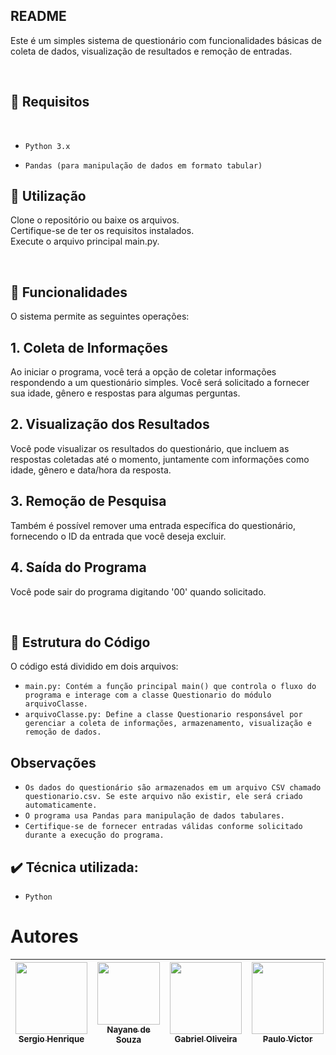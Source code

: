 
<h2> README </h2>
<p>Este é um simples sistema de questionário com funcionalidades básicas de coleta de dados, visualização de resultados e remoção de entradas.</p> </br>

<h2>📍 Requisitos</h2> 
</br>

   - ``Python 3.x``
   
  - ``Pandas (para manipulação de dados em formato tabular)``

<h2>📍 Utilização </h2>
<p> Clone o repositório ou baixe os arquivos. <br>
    Certifique-se de ter os requisitos instalados.<br>
    Execute o arquivo principal main.py. </p> </br>

<h2>📍 Funcionalidades</h2>
<p> O sistema permite as seguintes operações: 
  
## 1. Coleta de Informações 
<p>Ao iniciar o programa, você terá a opção de coletar informações respondendo a um questionário simples. Você será solicitado a fornecer sua idade, gênero e respostas para algumas perguntas.<p>
</p> 

## 2. Visualização dos Resultados
<p>Você pode visualizar os resultados do questionário, que incluem as respostas coletadas até o momento, juntamente com informações como idade, gênero e data/hora da resposta.</p>

## 3. Remoção de Pesquisa
<p>Também é possível remover uma entrada específica do questionário, fornecendo o ID da entrada que você deseja excluir.</p>

## 4. Saída do Programa
<p>Você pode sair do programa digitando '00' quando solicitado.</p>
</br>
<h2>📍 Estrutura do Código </h2>
<p>O código está dividido em dois arquivos:</p>

 - ``main.py: Contém a função principal main() que controla o fluxo do programa e interage com a classe Questionario do módulo arquivoClasse.``
 - ``arquivoClasse.py: Define a classe Questionario responsável por gerenciar a coleta de informações, armazenamento, visualização e remoção de dados.``

<h2>Observações</h2>

 - ``Os dados do questionário são armazenados em um arquivo CSV chamado questionario.csv. Se este arquivo não existir, ele será criado automaticamente.``
 - ``O programa usa Pandas para manipulação de dados tabulares.``
 - ``Certifique-se de fornecer entradas válidas conforme solicitado durante a execução do programa.``


##   ✔️ Técnica utilizada: 
- ``Python``


# Autores

| [<img src="https://avatars.githubusercontent.com/u/114114763?v=4" width=115><br><sub>Sergio Henrique</sub>](https://github.com/Sergin03)  |  [<img src="https://avatars.githubusercontent.com/u/159593131?v=4" width=100><br><sub>Nayane de Souza</sub>](https://github.com/nayanesenhorinha) |  [<img src="https://avatars.githubusercontent.com/u/113216641?v=4" width=115><br><sub>Gabriel Oliveira</sub>](https://github.com/BieldoJT)  | [<img src="https://avatars.githubusercontent.com/u/114115311?v=4" width=115><br><sub>Paulo Victor</sub>](https://github.com/pevehdev) | [<img src="https://avatars.githubusercontent.com/u/114114853?v=4" width=115><br><sub>Leticia Mattos</sub>](https://github.com/LeticiaMattosSilva) |[<img src="https://github.com/images/modules/search/light.png" width=115><br><sub>Tigrinho</sub>]()
| :---: | :---: | :---: | :---: | :---: | :---: |




